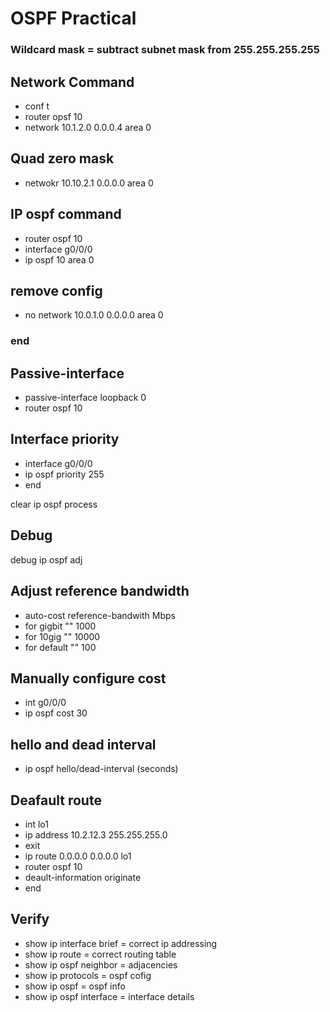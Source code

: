 # OSPF Practical

### Wildcard mask = subtract subnet mask from 255.255.255.255

## Network Command

- conf t
- router opsf 10
- network 10.1.2.0 0.0.0.4 area 0

## Quad zero mask

- netwokr 10.10.2.1 0.0.0.0 area 0

## IP ospf command

- router ospf 10
- interface g0/0/0
- ip ospf 10 area 0

## remove config
- no network 10.0.1.0 0.0.0.0 area 0

### end


## Passive-interface

- passive-interface loopback 0
- router ospf 10

## Interface priority

- interface g0/0/0
- ip ospf priority 255
- end

clear ip ospf process

## Debug
debug ip ospf adj

## Adjust reference bandwidth
- auto-cost reference-bandwith Mbps
- for gigbit "" 1000
- for 10gig "" 10000
- for default "" 100

## Manually configure cost
- int g0/0/0
- ip ospf cost 30

## hello and dead interval
- ip ospf hello/dead-interval (seconds)

## Deafault route
- int lo1
- ip address 10.2.12.3 255.255.255.0
- exit
- ip route 0.0.0.0 0.0.0.0 lo1
- router ospf 10
- deault-information originate
- end

## Verify

- show ip interface brief = correct ip addressing
- show ip route = correct routing table
- show ip ospf neighbor = adjacencies
- show ip protocols = ospf cofig
- show ip ospf = ospf info
- show ip ospf interface = interface details


